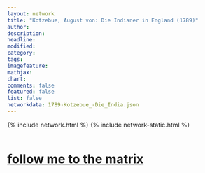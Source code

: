```yaml
---
layout: network
title: "Kotzebue, August von: Die Indianer in England (1789)"
author:
description:
headline:
modified:
category:
tags: 
imagefeature: 
mathjax: 
chart: 
comments: false
featured: false
list: false
networkdata: 1789-Kotzebue_-Die_India.json
---
```

{% include network.html %}
{% include network-static.html %}
<div class="row">
  <div class="small-5 small-centered columns"><a href="/matrix57"><h1>follow me to the matrix</h1></a>
</div>
</div>
